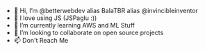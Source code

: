 - 👋 Hi, I’m @betterwebdev alias BalaTBR alias @invincibleinventor
- 👀 I love using JS (JSPaglu :))
- 🌱 I’m currently learning AWS and ML Stuff
- 💞️ I’m looking to collaborate on open source projects
- 📫 Don't Reach Me

<!---
betterwebdev/betterwebdev is a ✨ special ✨ repository because its `README.md` (this file) appears on your GitHub profile.
You can click the Preview link to take a look at your changes.
--->
